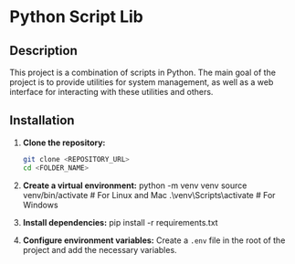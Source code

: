 # Python Script Lib

## Description

This project is a combination of scripts in Python. The main goal of the project is to provide utilities for system management, as well as a web interface for interacting with these utilities and others.


## Installation

1. **Clone the repository:**

   ```bash
   git clone <REPOSITORY_URL>
   cd <FOLDER_NAME>

2. **Create a virtual environment:**
    python -m venv venv
    source venv/bin/activate  # For Linux and Mac
    .\venv\Scripts\activate   # For Windows

3. **Install dependencies:**
    pip install -r requirements.txt

4.  **Configure environment variables:**
    Create a ```.env``` file in the root of the project and add the necessary variables.
